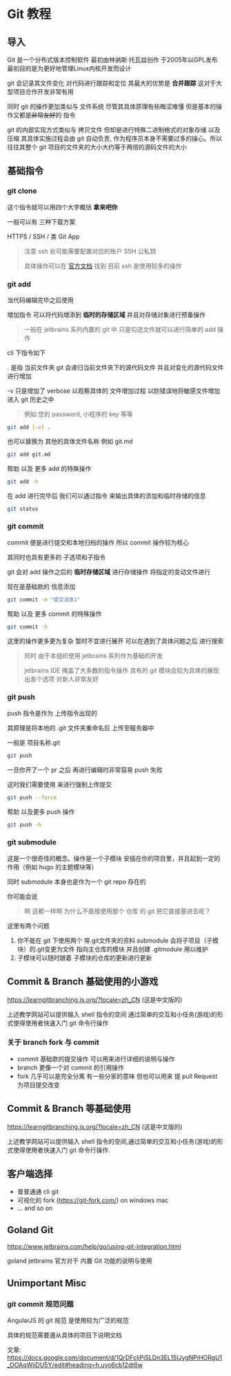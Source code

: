 # Git 教程

## 导入

Git 是一个分布式版本控制软件 最初由林纳斯·托瓦兹创作 于2005年以GPL发布 最初目的是为更好地管理Linux内核开发而设计

git 会记录其文件变化 对代码进行跟踪和定位 其最大的优势是 **合并跟踪** 这对于大型项目合作开发非常有用

同时 git 的操作更加类似与 文件系统 尽管其具体原理有些晦涩难懂 但是基本的操作又都是~~非常友好~~的 指令

git 的内部实现方式类似与 拷贝文件 但却是进行特殊二进制格式的对象存储 以及压缩 其具体实施过程会由 git 自动负责, 作为程序员本身不需要过多的操心。所以往往其整个 git 项目的文件夹的大小大约等于两倍的源码文件的大小

## 基础指令

### git clone 
 
这个指令就可以用四个大字概括 **拿来吧你**

一般可以有 三种下载方案 

HTTPS / SSH / 类 Git App

> 注意 ssh 处可能需要配置对应的账户 SSH 公私钥
>
> 具体操作可以在 [官方文档](https://docs.github.com/en/authentication/connecting-to-github-with-ssh/adding-a-new-ssh-key-to-your-github-account) 找到
> 目前 ssh 是使用较多的操作

### git add 

当代码编辑完毕之后使用

增加指令 可以将代码增添到 **临时的存储区域** 并且对存储对象进行预备操作 

> 一般在 jetbrains 系列内置的 git 中 只是勾选文件就可以进行简单的 add 操作

cli 下指令如下

. 是指 当前文件夹 git 会递归当前文件夹下的源代码文件 并且对变化的源代码文件进行增加

-v 只是增加了 verbose 以观察具体的 文件增加过程 以防错误地将敏感文件增加进入 git 历史之中

> 例如 您的 password, 小程序的 key 等等

``` bash
git add [-v] .
```

也可以替换为 其他的具体文件名称 例如 git.md 

``` bash
git add git.md
```

帮助 以及 更多 add 的特殊操作

``` bash
git add -h
```

在 add 进行完毕后 我们可以通过指令 来输出具体的添加和临时存储的信息

``` bash
git status
```

### git commit

commit 便是进行提交和本地归档的操作 所以 commit 操作较为核心 

其同时也具有更多的 子选项和子指令

git 会对 add 操作之后的 **临时存储区域** 进行存储操作 将指定的变动文件进行

现在是基础款的 信息添加
``` bash
git commit -m "提交消息1"
```

帮助 以及 更多 commit 的特殊操作

``` bash
git commit -h
```

这里的操作更多更为复杂 暂时不宜进行展开 可以在遇到了具体问题之后 进行搜索

> 同时 由于本组织使用 jetbrains 系列作为基础的开发
> 
> jetbrains IDE 掩盖了大多数的指令操作 具有的 git 模块会较为具体的展现出各个选项 对新人非常友好

### git push

push 指令是作为 上传指令出现的

其原理是将本地的 .git 文件夹重命名后 上传至服务器中

一般是 项目名称.git

``` bash
git push 
```

一旦你开了一个 pr 之后 再进行编辑时非常容易 push 失败

这时我们需要使用 来进行强制上传提交
``` bash
git push --force
```

帮助 以及更多 push 操作

``` bash
git push -h
```

### git submodule

这是一个很奇怪的概念。操作是一个子模块 安插在你的项目里，并且起到一定的作用（例如 hugo 的主题模块等）

同时 submodule 本身也是作为一个 git repo 存在的

你可能会说
> 啊 这都一样啊 为什么不直接使用那个 仓库 的 git 把它直接塞进去呢？

这里有两个问题

1. 你不能在 git 下使用两个 带.git文件夹的资料 submodule 会将子项目（子模块）的.git变更为文件 指向主仓库的模块 并且创建 .gitmodule 用以维护
2. 子模块可以随时跟着 子模块的仓库的更新进行更新


## Commit & Branch 基础使用的小游戏

https://learngitbranching.js.org/?locale=zh_CN (这是中文版的)

上述教学网站可以提供输入 shell 指令的空间 通过简单的交互和小任务(游戏)的形式使得使用者快速入门 git 命令行操作

### 关于 branch fork 与 commit

- commit 基础款的提交操作 可以用来进行详细的说明与操作
- branch 更像一个对 commit 的引用操作
- fork 几乎可以是完全分离 有一些分家的意味 但也可以用来 提 pull Request 为项目提交改变

## Commit & Branch 等基础使用

https://learngitbranching.js.org/?locale=zh_CN (这是中文版的)

上述教学网站可以提供输入 shell 指令的空间,通过简单的交互和小任务(游戏)的形式使得使用者快速入门 git 命令行操作.

## 客户端选择

- 普普通通 cli git
- 可视化的 fork (https://git-fork.com/) on windows mac
- ... and so on

## Goland Git

https://www.jetbrains.com/help/go/using-git-integration.html

goland jetbrains 官方对于 内置 Git 功能的说明与使用


## Unimportant Misc

### git commit 规范问题

AngularJS 的 git 规范 是使用较为广泛的规范

具体的规范需要遵从具体的项目下说明文档

文章: https://docs.google.com/document/d/1QrDFcIiPjSLDn3EL15IJygNPiHORgU1_OOAqWjiDU5Y/edit#heading=h.uyo6cb12dt6w 




